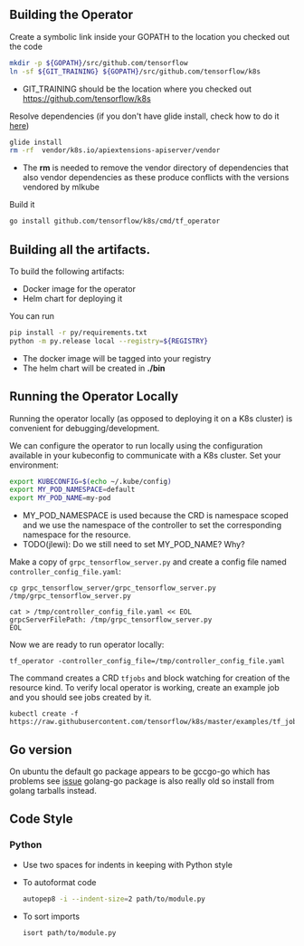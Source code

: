 ## Building the Operator

Create a symbolic link inside your GOPATH to the location you checked out the code

```sh
mkdir -p ${GOPATH}/src/github.com/tensorflow
ln -sf ${GIT_TRAINING} ${GOPATH}/src/github.com/tensorflow/k8s
```

  * GIT_TRAINING should be the location where you checked out https://github.com/tensorflow/k8s

Resolve dependencies (if you don't have glide install, check how to do it [here](https://github.com/Masterminds/glide/blob/master/README.md#install))

```sh
glide install
rm -rf  vendor/k8s.io/apiextensions-apiserver/vendor
```

  * The **rm** is needed to remove the vendor directory of dependencies
    that also vendor dependencies as these produce conflicts
    with the versions vendored by mlkube

Build it

```sh
go install github.com/tensorflow/k8s/cmd/tf_operator
```

## Building all the artifacts.

To build the following artifacts:

  * Docker image for the operator
  * Helm chart for deploying it

You can run

```sh
pip install -r py/requirements.txt
python -m py.release local --registry=${REGISTRY}
```

  * The docker image will be tagged into your registry
  * The helm chart will be created in **./bin**

## Running the Operator Locally

Running the operator locally (as opposed to deploying it on a K8s cluster) is convenient for debugging/development.

We can configure the operator to run locally using the configuration available in your kubeconfig to communicate with
a K8s cluster. Set your environment:

```sh
export KUBECONFIG=$(echo ~/.kube/config)
export MY_POD_NAMESPACE=default
export MY_POD_NAME=my-pod
```

  * MY_POD_NAMESPACE is used because the CRD is namespace scoped and we use the namespace of the controller to
    set the corresponding namespace for the resource.
  * TODO(jlewi): Do we still need to set MY_POD_NAME? Why?

Make a copy of `grpc_tensorflow_server.py` and create a config file named `controller_config_file.yaml`:

```
cp grpc_tensorflow_server/grpc_tensorflow_server.py /tmp/grpc_tensorflow_server.py

cat > /tmp/controller_config_file.yaml << EOL
grpcServerFilePath: /tmp/grpc_tensorflow_server.py
EOL
```

Now we are ready to run operator locally:

```
tf_operator -controller_config_file=/tmp/controller_config_file.yaml
```

The command creates a CRD `tfjobs` and block watching for creation of the resource kind. To verify local
operator is working, create an example job and you should see jobs created by it.

```
kubectl create -f https://raw.githubusercontent.com/tensorflow/k8s/master/examples/tf_job.yaml
```

## Go version

On ubuntu the default go package appears to be gccgo-go which has problems see [issue](https://github.com/golang/go/issues/15429) golang-go package is also really old so install from golang tarballs instead.

## Code Style

### Python

* Use two spaces for indents in keeping with Python style
* To autoformat code

  ```sh
  autopep8 -i --indent-size=2 path/to/module.py
  ```

* To sort imports

  ```sh
  isort path/to/module.py
  ```

